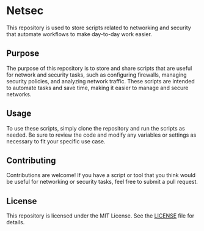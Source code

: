 # Netsec

This repository is used to store scripts related to networking and security that automate workflows to make day-to-day work easier.

## Purpose

The purpose of this repository is to store and share scripts that are useful for network and security tasks, such as configuring firewalls, managing security policies, and analyzing network traffic. These scripts are intended to automate tasks and save time, making it easier to manage and secure networks.

## Usage

To use these scripts, simply clone the repository and run the scripts as needed. Be sure to review the code and modify any variables or settings as necessary to fit your specific use case.

## Contributing

Contributions are welcome! If you have a script or tool that you think would be useful for networking or security tasks, feel free to submit a pull request.

## License

This repository is licensed under the MIT License. See the [LICENSE](LICENSE) file for details.
